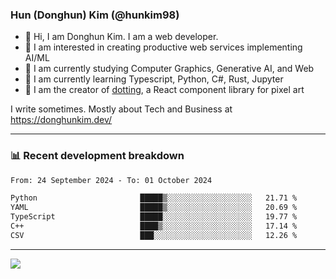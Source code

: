 ### Hun (Donghun) Kim (@hunkim98)

- 👋 Hi, I am Donghun Kim. I am a web developer. 
- 🤔 I am interested in creating productive web services implementing AI/ML
- 🔭 I am currently studying Computer Graphics, Generative AI, and Web 
- 🌱 I am currently learning Typescript, Python, C#, Rust, Jupyter
- 🎨 I am the creator of [dotting](https://github.com/hunkim98/dotting), a React component library for pixel art

I write sometimes. Mostly about Tech and Business at https://donghunkim.dev/

---
### 📊 Recent development breakdown
<!--START_SECTION:waka-->

```txt
From: 24 September 2024 - To: 01 October 2024

Python                       █████▒░░░░░░░░░░░░░░░░░░░   21.71 %
YAML                         █████▒░░░░░░░░░░░░░░░░░░░   20.69 %
TypeScript                   █████░░░░░░░░░░░░░░░░░░░░   19.77 %
C++                          ████▒░░░░░░░░░░░░░░░░░░░░   17.14 %
CSV                          ███░░░░░░░░░░░░░░░░░░░░░░   12.26 %
```

<!--END_SECTION:waka-->
---

<!-- <div align='center'> -->
  <img align="center" src="https://github-readme-stats.vercel.app/api?username=hunkim98&theme=dark&show_icons=true"/>
<!-- </div> -->
<!--
**hunkim98/hunkim98** is a ✨ _special_ ✨ repository because its `README.md` (this file) appears on your GitHub profile.

Here are some ideas to get you started:

- 🔭 I’m currently working on ...
- 🌱 I’m currently learning ...
- 👯 I’m looking to collaborate on ...
- 🤔 I’m looking for help with ...
- 💬 Ask me about ...
- 📫 How to reach me: ...
- 😄 Pronouns: ...
- ⚡ Fun fact: ...
-->
